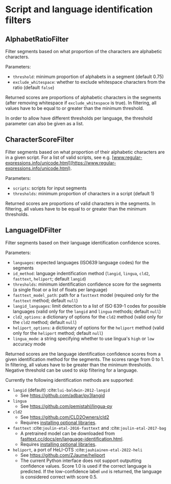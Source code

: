 # Script and language identification filters

## AlphabetRatioFilter

Filter segments based on what proportion of the characters are alphabetic characters.

Parameters:

* `threshold`: minimum proportion of alphabets in a segment (default 0.75)
* `exclude_whitespace`: whether to exclude whitespace characters from the ratio (default `false`)

Returned scores are proportions of alphabetic characters in the
segments (after removing whitespace if `exclude_whitespace` is
true). In filtering, all values have to be equal to or greater than
the minimum threshold.

In order to allow have different thresholds per language, the
threshold parameter can also be given as a list.

## CharacterScoreFilter

Filter segments based on what proportion of their alphabetic characters are in a given script. For a list of valid scripts, see e.g. [www.regular-expressions.info/unicode.html](https://www.regular-expressions.info/unicode.html).

Parameters:

* `scripts`: scripts for input segments
* `thresholds`: minimum proportion of characters in a script (default 1)

Returned scores are proportions of valid characters in the segments. In filtering, all values have to be equal to or greater than the minimum thresholds.

## LanguageIDFilter

Filter segments based on their language identification confidence scores.

Parameters:

* `languages`: expected languages (ISO639 language codes) for the segments
* `id_method`: language indentification method (`langid`, `lingua`, `cld2`, `fasttext`, `heliport`; default `langid`)
* `thresholds`: minimum identification confidence score for the segments (a single float or a list of floats per language)
* `fasttext_model_path`: path for a `fasttext` model (required only for the `fasttext` method; default `null`)
* `langid_languages`: limit detection to a list of ISO 639-1 codes for possible languages (valid only for the `langid` and `lingua` methods; default `null`)
* `cld2_options`: a dictionary of options for the `cld2` method (valid only for the `cld2` method; default `null`)
* `heliport_options`: a dictionary of options for the `heliport` method (valid only for the `heliport` method; default `null`)
* `lingua_mode`: a string specifying whether to use lingua's `high` or `low` accuracy mode

Returned scores are the language identification confidence scores from a given identification method for the segments. The scores range from 0 to 1. In filtering, all values have to be greater than the minimum thresholds. Negative threshold can be used to skip filtering for a language.

Currently the following identification methods are supported:

* `langid` (default) :cite:`lui-baldwin-2012-langid`
  * See https://github.com/adbar/py3langid
* `lingua`
  * See https://github.com/pemistahl/lingua-py
* `cld2`
  * See https://github.com/CLD2Owners/cld2
  * Requires [installing optional libraries](../installation.md).
* `fasttext` :cite:`joulin-etal-2016-fasttext` and :cite:`joulin-etal-2017-bag`
  * A pretrained model can be downloaded from [fasttext.cc/docs/en/language-identification.html](https://fasttext.cc/docs/en/language-identification.html).
  * Requires [installing optional libraries](../installation.md).
* `heliport`, a port of HeLI-OTS :cite:`jauhiainen-etal-2022-heli`
  * See https://github.com/ZJaume/heliport
  * The current Python interface does not support outputting confidence values. Score 1.0 is used if the correct language is predicted. If the low-confidence label `und` is returned, the language is considered correct with score 0.5.
